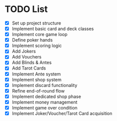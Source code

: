 # TODO List

- [x] Set up project structure
- [x] Implement basic card and deck classes
- [x] Implement core game loop
- [x] Define poker hands
- [x] Implement scoring logic
- [x] Add Jokers
- [x] Add Vouchers
- [x] Add Blinds & Antes
- [x] Add Tarot Cards
- [x] Implement Ante system
- [x] Implement shop system
- [x] Implement discard functionality
- [x] Refine end-of-round flow
- [x] Implement dedicated shop phase
- [x] Implement money management
- [x] Implement game over condition
- [x] Implement Joker/Voucher/Tarot Card acquisition

